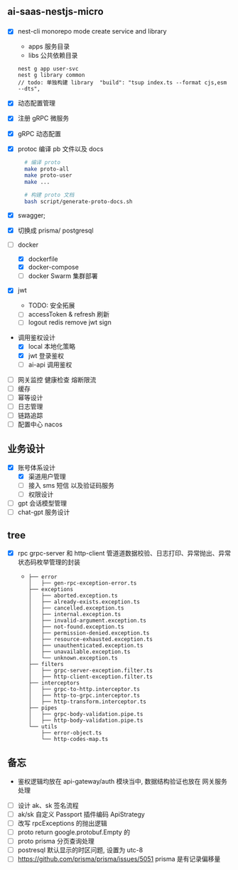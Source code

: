 <!--
 * @Author: hsycc
 * @Date: 2023-04-19 12:43:27
 * @LastEditTime: 2023-05-10 08:20:22
 * @Description:
 *
-->

## ai-saas-nestjs-micro

###

- [x] nest-cli monorepo mode create service and library

  - apps 服务目录
  - libs 公共依赖目录

  ```
  nest g app user-svc
  nest g library common
  // todo: 单独构建 library  "build": "tsup index.ts --format cjs,esm --dts",
  ```

- [x] 动态配置管理

- [x] 注册 gRPC 微服务
- [x] gRPC 动态配置
- [x] protoc 编译 pb 文件以及 docs

  ```bash
    # 编译 proto
    make proto-all
    make proto-user
    make ...

    # 构建 proto 文档
    bash script/generate-proto-docs.sh

  ```

- [x] swagger;
- [x] 切换成 prisma/ postgresql
- [ ] docker
  - [x] dockerfile
  - [x] docker-compose
  - [ ] docker Swarm 集群部署
- [x] jwt
  - TODO: 安全拓展
  - [ ] accessToken & refresh 刷新
  - [ ] logout redis remove jwt sign
- 调用鉴权设计
  - [x] local 本地化策略
  - [x] jwt 登录鉴权
  - [ ] ai-api 调用鉴权
- [ ] 网关监控 健康检查 熔断限流
- [ ] 缓存
- [ ] 幂等设计
- [ ] 日志管理
- [ ] 链路追踪
- [ ] 配置中心 nacos

## 业务设计

- [x] 账号体系设计
  - [x] 渠道用户管理
  - [ ] 接入 sms 短信 以及验证码服务
  - [ ] 权限设计
- [ ] gpt 会话模型管理
- [ ] chat-gpt 服务设计

## tree

- [x] rpc
      grpc-server 和 http-client 管道道数据校验、日志打印、异常抛出、异常状态码枚举管理的封装
  - ```
    ├── error
    │   ├── gen-rpc-exception-error.ts
    ├── exceptions
    │   ├── aborted.exception.ts
    │   ├── already-exists.exception.ts
    │   ├── cancelled.exception.ts
    │   ├── internal.exception.ts
    │   ├── invalid-argument.exception.ts
    │   ├── not-found.exception.ts
    │   ├── permission-denied.exception.ts
    │   ├── resource-exhausted.exception.ts
    │   ├── unauthenticated.exception.ts
    │   ├── unavailable.exception.ts
    │   └── unknown.exception.ts
    ├── filters
    │   ├── grpc-server-exception.filter.ts
    │   ├── http-client-exception.filter.ts
    ├── interceptors
    │   ├── grpc-to-http.interceptor.ts
    │   ├── http-to-grpc.interceptor.ts
    │   ├── http-transform.interceptor.ts
    ├── pipes
    │   ├── grpc-body-validation.pipe.ts
    │   ├── http-body-validation.pipe.ts
    └── utils
        ├── error-object.ts
        └── http-codes-map.ts
    ```

## 备忘

- 鉴权逻辑均放在 api-gateway/auth 模块当中, 数据结构验证也放在 网关服务处理
- [ ] 设计 ak、sk 签名流程
- [ ] ak/sk 自定义 Passport 插件编码 ApiStrategy
- [ ] 改写 rpcExceptions 的抛出逻辑
- [ ] proto return google.protobuf.Empty 的
- [ ] proto prisma 分页查询处理
- [ ] postresql 默认显示的时区问题, 设置为 utc-8
- [ ] https://github.com/prisma/prisma/issues/5051 prisma 是有记录偏移量
